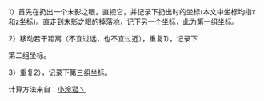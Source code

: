 1）首先在扔出一个末影之眼，直视它，并记录下扔出时的坐标(本文中坐标均指x和z坐标)。直走到末影之眼的掉落地，记下另一个坐标，此为第一组坐标。

2）移动若干距离（不宜过远，也不宜过近），重复1），记录下

第二组坐标。

3）重复2），记录下第三组坐标。



计算方法来自：[小泠君丶 ](https://www.bilibili.com/video/BV1PJ411E72J)